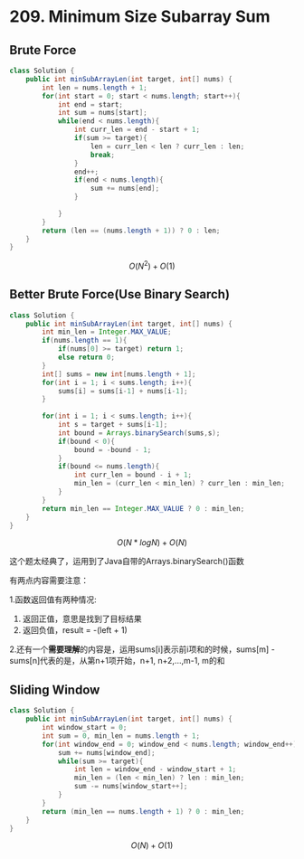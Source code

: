 # 209. Minimum Size Subarray Sum

## Brute Force

```java
class Solution {
    public int minSubArrayLen(int target, int[] nums) {
        int len = nums.length + 1;
        for(int start = 0; start < nums.length; start++){
            int end = start;
            int sum = nums[start];
            while(end < nums.length){
                int curr_len = end - start + 1;
                if(sum >= target){
                    len = curr_len < len ? curr_len : len;
                    break;
                }
                end++;
                if(end < nums.length){
                    sum += nums[end];
                }
                
            }
        }
        return (len == (nums.length + 1)) ? 0 : len;
    }
}
```

$$
O(N^2)+O(1)
$$

## Better Brute Force\(Use Binary Search\)

```java
class Solution {
    public int minSubArrayLen(int target, int[] nums) {
        int min_len = Integer.MAX_VALUE;
        if(nums.length == 1){
            if(nums[0] >= target) return 1;
            else return 0;
        }
        int[] sums = new int[nums.length + 1];
        for(int i = 1; i < sums.length; i++){
            sums[i] = sums[i-1] + nums[i-1];
        }
        
        for(int i = 1; i < sums.length; i++){
            int s = target + sums[i-1];
            int bound = Arrays.binarySearch(sums,s);
            if(bound < 0){
                bound = -bound - 1;
            }
            if(bound <= nums.length){
                int curr_len = bound - i + 1;
                min_len = (curr_len < min_len) ? curr_len : min_len;
            }
        }
        return min_len == Integer.MAX_VALUE ? 0 : min_len;
    }
}
```

$$
O(N*logN)+O(N)
$$

这个题太经典了，运用到了Java自带的Arrays.binarySearch\(\)函数

有两点内容需要注意：

1.函数返回值有两种情况:

1. 返回正值，意思是找到了目标结果
2. 返回负值，result = -\(left + 1\)

2.还有一个**需要理解**的内容是，运用sums\[i\]表示前i项和的时候，sums\[m\] - sums\[n\]代表的是，从第n+1项开始，n+1, n+2,...,m-1, m的和

## Sliding Window

```java
class Solution {
    public int minSubArrayLen(int target, int[] nums) {
        int window_start = 0;
        int sum = 0, min_len = nums.length + 1;
        for(int window_end = 0; window_end < nums.length; window_end++){
            sum += nums[window_end];
            while(sum >= target){
                int len = window_end - window_start + 1;
                min_len = (len < min_len) ? len : min_len;
                sum -= nums[window_start++];
            }
        }
        return (min_len == nums.length + 1) ? 0 : min_len;
    }
}
```

$$
O(N)+O(1)
$$


